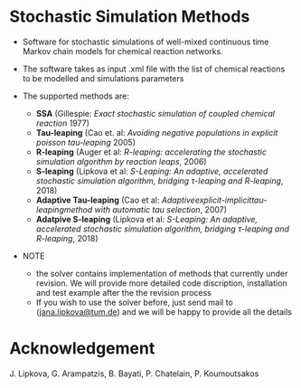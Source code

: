 # Stochastic Simulation Methods
* Software for stochastic simulations of well-mixed continuous time Markov chain models for chemical reaction networks.
* The software takes as input .xml file with the list of chemical reactions to be modelled and simulations parameters
* The supported methods are:
   * **SSA** (Gillespie: *Exact stochastic simulation of coupled chemical reaction* 1977)
   * **Tau-leaping** (Cao et. al: *Avoiding negative populations in explicit poisson tau-leaping* 2005)
   * **R-leaping**   (Auger et al: *R-leaping: accelerating the stochastic simulation algorithm by reaction leaps*, 2006)
   * **S-leaping**   (Lipkova et al: *S-Leaping: An adaptive, accelerated stochastic simulation algorithm, bridging τ-leaping and R-leaping*, 2018)
   * **Adaptive Tau-leaping** (Cao et al: *Adaptiveexplicit-implicittau-leapingmethod with automatic tau selection*, 2007)
   * **Adatpive S-leaping** (Lipkova et al: *S-Leaping: An adaptive, accelerated stochastic simulation algorithm, bridging τ-leaping and R-leaping*, 2018)

* NOTE
  * the solver contains implementation of methods that currently under revision. We will provide more detailed code discription, installation and test example after the the revision process
  * If you wish to use the solver before, just send mail to (jana.lipkova@tum.de) and we will be happy to provide all the details


# Acknowledgement
J. Lipkova, G. Arampatzis, B. Bayati, P. Chatelain, P. Koumoutsakos
